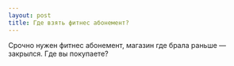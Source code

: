 ```yaml
---
layout: post 
title: Где взять фитнес абонемент? 
--- 
```

Срочно нужен фитнес абонемент, магазин где брала раньше — закрылся. Где вы покупаете?